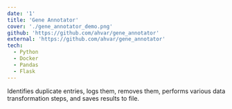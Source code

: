 ```yaml
---
date: '1'
title: 'Gene Annotator'
cover: './gene_annotator_demo.png'
github: 'https://github.com/ahvar/gene_annotator'
external: 'https://github.com/ahvar/gene_annotator'
tech:
  - Python
  - Docker
  - Pandas
  - Flask
---
```


Identifies duplicate entries, logs them, removes them, performs various data transformation steps, and saves results to file.
